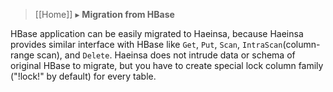 > [[Home]] ▸ **Migration from HBase**

HBase application can be easily migrated to Haeinsa,
because Haeinsa provides similar interface with HBase like `Get`, `Put`, `Scan`, `IntraScan`(column-range scan), and `Delete`.
Haeinsa does not intrude data or schema of original HBase to migrate,
but you have to create special lock column family ("!lock!" by default) for every table.
